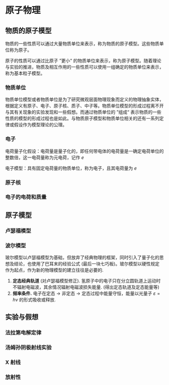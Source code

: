 # 原子物理

## 物质的原子模型

物质的一些性质可以通过大量物质单位来表示，称为物质的原子模型。这些物质单位称为原子。 

原子的性质可以通过比原子 ”更小“ 的物质单位来表示，称为原子模型。随着理论与实验的推进，物质及相互作用的一些性质可以使用一组确定的物质单位来表示，称为基本粒子模型。

### 物质单位

物质单位模型或者物质单位是为了研究微观层面物理现象而定义的物理抽象实体，根据定义有原子、电子、原子核、质子、中子等。物质单位模型的形成过程离不开与其有关现象的实验发现和一些假想。而通过物质单位的 ”组成“ 表示物质的一些性质的模型的形成过程也是如此。与物质原子模型和物质单位相关的还有一系列定律或假设作为模型理论的公理。

### 电子

电荷量子化假设：电荷量是量子化的，即任何带电体的电荷量是一确定电荷单位的整数倍，这一电荷量称为元电荷，记作 $e$

电子模型：具有固定电荷量的物质单位，称为电子，且其电荷量为 $e$

### 原子核

### 电子的电荷和质量

## 原子模型

### 卢瑟福模型

### 波尔模型

玻尔模型以卢瑟福模型为基础，但放弃了经典物理的框架，同时引入了量子化的思想及结论，也使用了巴耳末的经验公式 (最后一块七巧板)。玻尔模型以硬性规定作为起点，作为新的物理模型的建立往往是必要的. 

1. **定态经典轨道** (对卢瑟福模型修正). 氢原子中的电子只在分立圆轨道上运动时不辐射电磁波，其余情况辐射电磁波损失能量. (得出定态轨道及定态能量等)
2. **频率条件.** 电子在定态 -> 非定态 -> 定态过程中能量守恒，能量以光量子 $\varepsilon = h \nu$ 的形式吸收或释放.

## 实验与假想

### 法拉第电解定律

### 汤姆孙阴极射线实验

### X 射线

### 放射性


